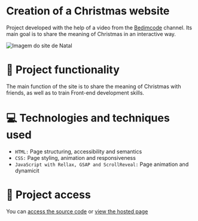 # Creation of a Christmas website

Project developed with the help of a video from the [Bedimcode](https://www.youtube.com/@Bedimcode) channel. Its main goal is to share the meaning of Christmas in an interactive way.

![Imagem do site de Natal](https://user-images.githubusercontent.com/96635074/209454790-2a5ffb1c-d8cd-4c59-8d80-1ef847e91517.png)

# 🔨 Project functionality
The main function of the site is to share the meaning of Christmas with friends, as well as to train Front-end development skills.

# 💻 Technologies and techniques used 
* `HTML:` Page structuring, accessibility and semantics
* `CSS:` Page styling, animation and responsiveness
* `JavaScript with Rellax, GSAP and ScrollReveal:` Page animation and dynamicit

# 📁 Project access
You can [access the source code](https://github.com/ArturColen/ChristmasWebsite) or [view the hosted page](https://arturcolen.github.io/ChristmasWebsite/)
